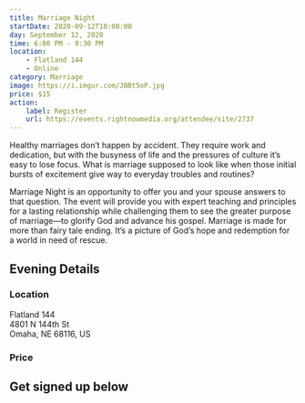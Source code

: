 ```yaml
---
title: Marriage Night
startDate: 2020-09-12T18:00:00
day: September 12, 2020
time: 6:00 PM - 9:30 PM
location: 
    - Flatland 144
    - Online
category: Marriage
image: https://i.imgur.com/JBBt5oP.jpg
price: $15
action:
    label: Register
    url: https://events.rightnowmedia.org/attendee/site/2737
---
```


Healthy marriages don’t happen by accident. They require work and dedication, but with the busyness of<!--more--> life and the pressures of culture it’s easy to lose focus. What is marriage supposed to look like when those initial bursts of excitement give way to everyday troubles and routines?

Marriage Night is an opportunity to offer you and your spouse answers to that question. The event will provide you with expert teaching and principles for a lasting relationship while challenging them to see the greater purpose of marriage—to glorify God and advance his gospel. Marriage is made for more than fairy tale ending. It’s a picture of God’s hope and redemption for a world in need of rescue.

## Evening Details

### Location

Flatland 144<br />
4801 N 144th St<br />
Omaha, NE 68116, US

### Price

## Get signed up below

